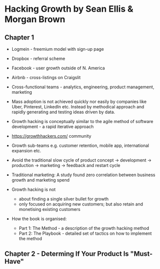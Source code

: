 # Hacking Growth by Sean Ellis & Morgan Brown

## Chapter 1
- Logmein - freemium model with sign-up page
- Dropbox - referral scheme
- Facebook - user growth outside of N. America
- Airbnb - cross-listings on Craigslit

- Cross-functional teams - analytics, engineering, product management, marketing

- Mass adoption is not achieved quickly nor easily by companies like Uber, Pinterest, LinkedIn etc.  Instead by methodical approach and rapidly generating and testing ideas driven by data.

- Growth hacking is conceptually similar to the agile method of software development - a rapid iterative approach

- https://growthhackers.com/ community

- Growth sub-teams e.g. customer retention, mobile app, international expansion etc.

- Avoid the traditional slow cycle of product concept -> development -> production -> marketing -> feedback and restart cycle

- Traditional marketing: A study found zero correlation between business growth and marketing spend

- Growth hacking is not
  - about finding a single silver bullet for growth
  - only focused on acquiring new customers; but also retain and monetising existing customers

- How the book is organised:
  - Part 1: The Method - a description of the growth hacking method
  - Part 2: The Playbook - detailed set of tactics on how to implement the method

## Chapter 2 - Determing If Your Product Is "Must-Have"
